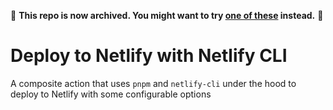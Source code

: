 🚨 **This repo is now archived. You might want to try [one of these](https://github.com/marketplace?type=&verification=&query=netlify+) instead.** 🚨

# Deploy to Netlify with Netlify CLI

A composite action that uses `pnpm` and `netlify-cli` under the hood to deploy to Netlify with some configurable options
